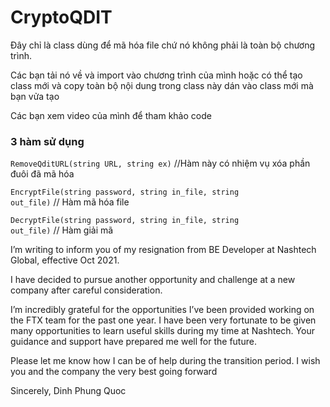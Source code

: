 # CryptoQDIT
Đây chỉ là class dùng để mã hóa file chứ nó không phải là toàn bộ chương trình.

Các bạn tải nó về và import vào chương trình của mình hoặc có thể tạo class mới và copy toàn bộ nội dung trong class này dán vào class mới mà bạn vửa tạo

Các bạn xem video của mình để tham khảo code

### 3 hàm sử dụng

<code>RemoveQditURL(string URL, string ex)</code> //Hàm này có nhiệm vụ xóa phần đuôi đã mã hóa

<code>EncryptFile(string password, string in_file, string out_file)</code> // Hàm mã hóa file 

<code>DecryptFile(string password, string in_file, string out_file)</code> // Hàm giải mã


I’m writing to inform you of my resignation from BE Developer at Nashtech Global, effective Oct 2021.

I have decided to pursue another opportunity and challenge at a new company after careful consideration. 

I’m incredibly grateful for the opportunities I’ve been provided working on the FTX team for the past one year. I have been very fortunate to be given many opportunities to learn useful skills during my time at Nashtech.
Your guidance and support have prepared me well for the future.

Please let me know how I can be of help during the transition period. I wish you and the company the very best going forward


Sincerely,
Dinh Phung Quoc
